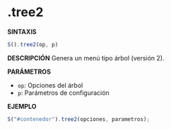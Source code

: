 # .tree2

**SINTAXIS**
```javascript
S().tree2(op, p)
```

**DESCRIPCIÓN**
Genera un menú tipo árbol (versión 2).

**PARÁMETROS**
- `op`: Opciones del árbol
- `p`: Parámetros de configuración

**EJEMPLO**
```javascript
S("#contenedor").tree2(opciones, parametros);
```